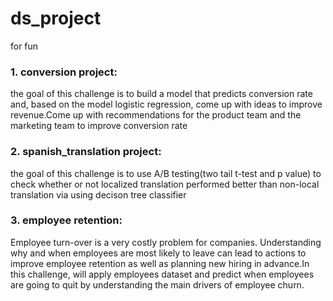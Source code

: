 # ds_project
for fun


### 1. conversion project: 
the goal of this challenge is to build a model that predicts conversion rate and, based on the model logistic regression, come up with ideas to improve revenue.Come up with recommendations for the product team and the marketing team to improve conversion rate

### 2. spanish_translation project:
the goal of this challenge is to use A/B testing(two tail t-test and p value) to check whether or not localized translation performed better than non-local translation via using decison tree classifier

### 3. employee retention:
Employee turn-over is a very costly problem for companies. Understanding why and when employees are most likely to leave can lead to actions to improve employee retention as well as planning new hiring in advance.In this challenge, will apply employees dataset and predict when employees are going to quit by understanding the main drivers of employee churn.
